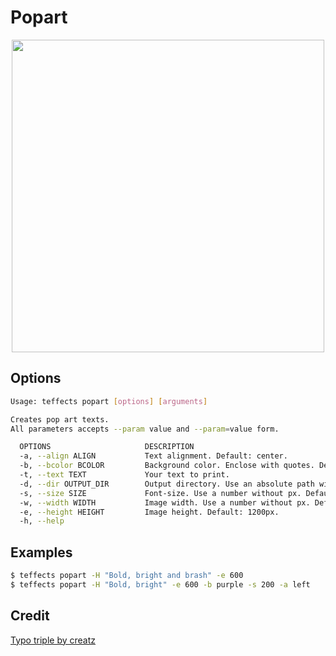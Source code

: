 # Popart

<p align="center">
<img width="500" src="https://raw.githubusercontent.com/shinokada/teffects/main/images/popart.png" /> 
</p>

## Options

```sh
Usage: teffects popart [options] [arguments]

Creates pop art texts.
All parameters accepts --param value and --param=value form.

  OPTIONS                     DESCRIPTION
  -a, --align ALIGN           Text alignment. Default: center.
  -b, --bcolor BCOLOR         Background color. Enclose with quotes. Default: #faff04
  -t, --text TEXT             Your text to print.
  -d, --dir OUTPUT_DIR        Output directory. Use an absolute path without a trailing slash. Default: /Users/shinichiokada/Bash_Projects/Teffects/teffects/outputs
  -s, --size SIZE             Font-size. Use a number without px. Default: 120px
  -w, --width WIDTH           Image width. Use a number without px. Default: 1600px.
  -e, --height HEIGHT         Image height. Default: 1200px.
  -h, --help
```

## Examples

```sh
$ teffects popart -H "Bold, bright and brash" -e 600
$ teffects popart -H "Bold, bright" -e 600 -b purple -s 200 -a left
```

## Credit

[Typo triple by creatz](https://codepen.io/creatz/pen/pooBeev)